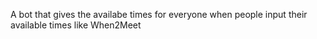 A bot that gives the availabe times for everyone when people input their available times like When2Meet